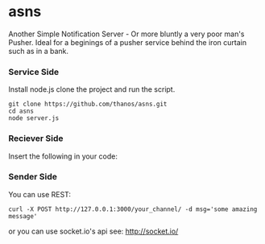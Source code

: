 asns
====
Another Simple Notification Server - Or more bluntly a very poor man's Pusher. Ideal for a beginings of a pusher service behind the iron curtain such as in a bank.

### Service Side

Install node.js clone the project and run the script.

    git clone https://github.com/thanos/asns.git
    cd asns
    node server.js

### Reciever Side

Insert the following in your code:

  <script src="https://cdn.socket.io/socket.io-1.2.0.js"></script>
  <script src="http://code.jquery.com/jquery-1.11.1.js"></script>
  <script>
    var socket = io();
  
    socket.on('your_channel', function(msg){
      //do something like $('#messages').append($('<li>').text(msg));
    });
  </script>

### Sender Side

You can use REST:

    curl -X POST http://127.0.0.1:3000/your_channel/ -d msg='some amazing message'
      
or you can use socket.io's api see: http://socket.io/



